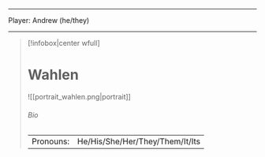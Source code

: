 
---
Player: Andrew (he/they)

---

> [!infobox|center wfull]
> # Wahlen
> ![[portrait_wahlen.png|portrait]]
> ###### Bio
> |  |  |
> | --- | --- |
> | Pronouns: | He/His/She/Her/They/Them/It/Its |